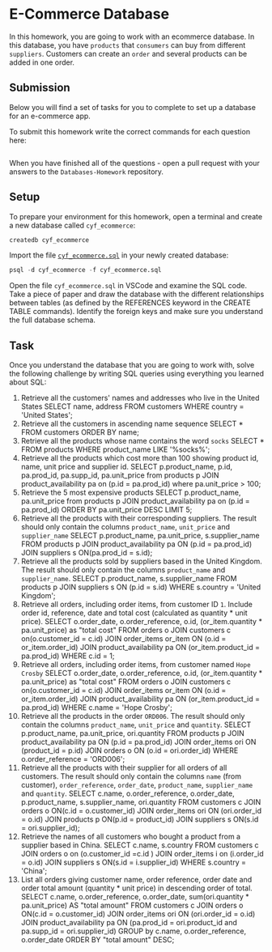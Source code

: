 # E-Commerce Database

In this homework, you are going to work with an ecommerce database. In this database, you have `products` that `consumers` can buy from different `suppliers`. Customers can create an `order` and several products can be added in one order.

## Submission

Below you will find a set of tasks for you to complete to set up a database for an e-commerce app.

To submit this homework write the correct commands for each question here:

```sql


```

When you have finished all of the questions - open a pull request with your answers to the `Databases-Homework` repository.

## Setup

To prepare your environment for this homework, open a terminal and create a new database called `cyf_ecommerce`:

```sql
createdb cyf_ecommerce
```

Import the file [`cyf_ecommerce.sql`](./cyf_ecommerce.sql) in your newly created database:

```sql
psql -d cyf_ecommerce -f cyf_ecommerce.sql
```

Open the file `cyf_ecommerce.sql` in VSCode and examine the SQL code. Take a piece of paper and draw the database with the different relationships between tables (as defined by the REFERENCES keyword in the CREATE TABLE commands). Identify the foreign keys and make sure you understand the full database schema.

## Task

Once you understand the database that you are going to work with, solve the following challenge by writing SQL queries using everything you learned about SQL:

1. Retrieve all the customers' names and addresses who live in the United States
   SELECT name, address FROM customers WHERE country = 'United States';
2. Retrieve all the customers in ascending name sequence
   SELECT \* FROM customers ORDER BY name;
3. Retrieve all the products whose name contains the word `socks`
   SELECT \* FROM products WHERE product_name LIKE '%socks%';
4. Retrieve all the products which cost more than 100 showing product id, name, unit price and supplier id.
   SELECT p.product_name, p.id, pa.prod_id, pa.supp_id, pa.unit_price from products p JOIN product_availability pa on (p.id = pa.prod_id) where pa.unit_price > 100;
5. Retrieve the 5 most expensive products
   SELECT p.product_name, pa.unit_price from products p JOIN product_availability pa on (p.id = pa.prod_id) ORDER BY pa.unit_price DESC LIMIT 5;
6. Retrieve all the products with their corresponding suppliers. The result should only contain the columns `product_name`, `unit_price` and `supplier_name`
   SELECT p.product_name, pa.unit_price, s.supplier_name FROM products p JOIN product_availability pa ON (p.id = pa.prod_id) JOIN suppliers s ON(pa.prod_id = s.id);
7. Retrieve all the products sold by suppliers based in the United Kingdom. The result should only contain the columns `product_name` and `supplier_name`.
   SELECT p.product_name, s.supplier_name FROM products p JOIN suppliers s ON (p.id = s.id) WHERE s.country = 'United Kingdom';
8. Retrieve all orders, including order items, from customer ID `1`. Include order id, reference, date and total cost (calculated as quantity \* unit price).
   SELECT o.order_date, o.order_reference, o.id, (or_item.quantity \* pa.unit_price) as "total cost" FROM orders o JOIN customers c on(o.customer_id = c.id) JOIN order_items or_item ON (o.id = or_item.order_id) JOIN product_availability pa ON (or_item.product_id = pa.prod_id) WHERE c.id = 1;
9. Retrieve all orders, including order items, from customer named `Hope Crosby`
   SELECT o.order_date, o.order_reference, o.id, (or_item.quantity \* pa.unit_price) as "total cost" FROM orders o JOIN customers c on(o.customer_id = c.id) JOIN order_items or_item ON (o.id = or_item.order_id) JOIN product_availability pa ON (or_item.product_id = pa.prod_id) WHERE c.name = 'Hope Crosby';
10. Retrieve all the products in the order `ORD006`. The result should only contain the columns `product_name`, `unit_price` and `quantity`.
    SELECT p.product_name, pa.unit_price, ori.quantity FROM products p JOIN product_availability pa ON (p.id = pa.prod_id) JOIN order_items ori ON (product_id = p.id) JOIN orders o ON (o.id = ori.order_id) WHERE o.order_reference = 'ORD006';
11. Retrieve all the products with their supplier for all orders of all customers. The result should only contain the columns `name` (from customer), `order_reference`, `order_date`, `product_name`, `supplier_name` and `quantity`.
    SELECT c.name, o.order_reference, o.order_date, p.product_name, s.supplier_name, ori.quantity FROM customers c JOIN orders o ON(c.id = o.customer_id) JOIN order_items ori ON (ori.order_id = o.id) JOIN products p ON(p.id = product_id) JOIN suppliers s ON(s.id = ori.supplier_id);
12. Retrieve the names of all customers who bought a product from a supplier based in China.
    SELECT c.name, s.country FROM customers c JOIN orders o on (o.customer_id =c.id ) JOIN order_items i on (i.order_id = o.id) JOIN suppliers s ON(s.id = i.supplier_id) WHERE s.country = 'China';
13. List all orders giving customer name, order reference, order date and order total amount (quantity \* unit price) in descending order of total.
    SELECT c.name, o.order_reference, o.order_date, sum(ori.quantity \* pa.unit_price) AS "total amount" FROM customers c JOIN orders o ON(c.id = o.customer_id) JOIN order_items ori ON (ori.order_id = o.id) JOIN product_availability pa ON (pa.prod_id = ori.product_id and pa.supp_id = ori.supplier_id) GROUP by c.name, o.order_reference, o.order_date ORDER BY "total amount" DESC;
